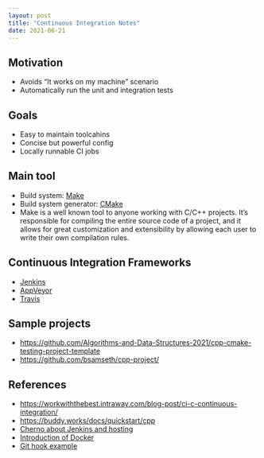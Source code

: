 ```yaml
---
layout: post
title: "Continuous Integration Notes"
date: 2021-06-21
---
```


## Motivation
* Avoids “It works on my machine” scenario
* Automatically run the unit and integration tests

## Goals
* Easy to maintain toolcahins
* Concise but powerful config
* Locally runnable CI jobs

## Main tool
* Build system: [Make](https://www.gnu.org/software/make/)
* Build system generator: [CMake](https://cmake.org/)
* Make is a well known tool to anyone working with C/C++ projects. It’s responsible for compiling the entire source code of a project, and it allows for great customization and extensibility by allowing each user to write their own compilation rules.

## Continuous Integration Frameworks
* [Jenkins](https://www.jenkins.io/)
* [AppVeyor](https://www.appveyor.com/)
* [Travis](https://travis-ci.org/)

## Sample projects
* <https://github.com/Algorithms-and-Data-Structures-2021/cpp-cmake-testing-project-template>
* <https://github.com/bsamseth/cpp-project/>

## References
* <https://workwiththebest.intraway.com/blog-post/ci-c-continuous-integration/>
* <https://buddy.works/docs/quickstart/cpp>
* [Cherno about Jenkins and hosting](https://www.youtube.com/watch?v=FHPtchw-eHA)
* [Introduction of Docker](https://manu343726.github.io/2018-09-09-cpp-ci-docker-intro/)
* [Git hook example](https://github.com/kbenzie/git-cmake-format)
